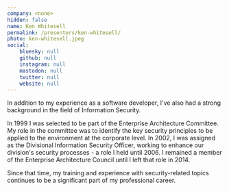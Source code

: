 ```yaml
---
company: <none>
hidden: false
name: Ken Whitesell
permalink: /presenters/ken-whitesell/
photo: ken-whitesell.jpeg
social:
    bluesky: null
    github: null
    instagram: null
    mastodon: null
    twitter: null
    website: null
---
```


In addition to my experience as a software developer, I've also had a strong background in the field of Information Security.

In 1999 I was selected to be part of the Enterprise Architecture Committee. My role in the committee was to identify the key security principles to be applied to the environment at the corporate level. In 2002, I was assigned as the Divisional Information Security Officer, working to enhance our division's security processes - a role I held until 2006. I remained a member of the Enterprise Architecture Council until I left that role in 2014.

Since that time, my training and experience with security-related topics continues to be a significant part of my professional career.
